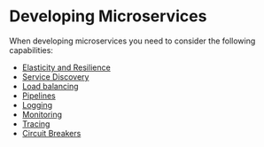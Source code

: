 # Developing Microservices

When developing microservices you need to consider the following capabilities:

  * [Elasticity and Resilience](elasticity.html)
  * [Service Discovery](serviceDiscovery.html)
  * [Load balancing](loadBalancing.html)
  * [Pipelines](pipelines.html)
  * [Logging](logging.html)
  * [Monitoring](monitoring.html)
  * [Tracing](tracing.html)
  * [Circuit Breakers](circuitBreakers.html)

<!--  
## Authentication

## API

## Messaging / IPC

-->

